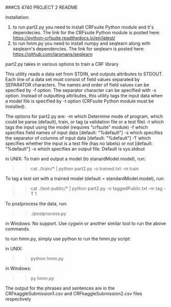 ###CS 4740 PROJECT 2 README

Installation:

1) to run part2.py you need to install CRFsuite Python module and it's dependecies.  The link for the CRFsuite Python module is posted here: https://python-crfsuite.readthedocs.io/en/latest/
2) to run hmm.py you need to install numpy and seqlearn along with seqlearn's dependencies.  The link for seqlearn is posted here: https://github.com/larsmans/seqlearn

part2.py takes in various options to train a CRF library 

This utility reads a data set from STDIN, and outputs attributes to STDOUT.
Each line of a data set must consist of field values separated by SEPARATOR
characters. The names and order of field values can be specified by -f option.
The separator character can be specified with -s option. Instead of outputting
attributes, this utility tags the input data when a model file is specified by
-t option (CRFsuite Python module must be installed).

The options for part2.py are:
   -m which Determine mode of program, which could be parse (default), train, or tag (a validation file or a test file)
   -t which tags the input using the model (requires "crfsuite" module)
   -f which specifies field names of input data [default: "%default"]
   -s which specifies the separator of columns of input data [default: "%default"]
   -T which specifies whether the input is a test file (has no labels) or not [default: "%default"]
   -o which specifies an output file. Default is sys.stdout

in UNIX:
To train and output a model (to stanardModel.model), run:
>> cat ./train/* | python part2.py -o trained.txt -m train 

To tag a test set with a trained model (default = standardModel.model), run:
>> cat ./test-public/* | python part2.py -o taggedPublic.txt -m tag -T 1

To postprocess the data, run:
>> ./postprocess.py

in Windows:
No support.  Use cygwin or another similar tool to run the above commands.



to run hmm.py, simply use python to run the hmm.py script:

in UNIX:
>> python hmm.py

in Windows:
>> py hmm.py


The output for the phrases and sentences are in the CRFkaggleSubmission1.csv and CRFkaggleSubmission2.csv files respectively